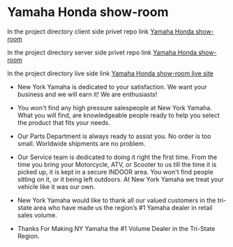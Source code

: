 # Yamaha Honda show-room

In the project directory client side privet repo link [Yamaha Honda show-room](https://github.com/programming-hero-web-course-4/niche-website-client-side-PrantoshBepari360)

In the project directory server side privet repo link [Yamaha Honda show-room](https://github.com/programming-hero-web-course-4/niche-website-server-side-PrantoshBepari360)

In the project directory live side link [Yamaha Honda show-room live site](https://motor-bick.firebaseapp.com/)

- New York Yamaha is dedicated to your satisfaction. We want your business and we will earn it! We are enthusiasts!

- You won't find any high pressure salespeople at New York Yamaha. What you will find, are knowledgeable people ready to help you select the product that fits your needs.

- Our Parts Department is always ready to assist you. No order is too small. Worldwide shipments are no problem.

- Our Service team is dedicated to doing it right the first time. From the time you bring your Motorcycle, ATV, or Scooter to us till the time it is picked up, it is kept in a secure INDOOR area. You won't find people sitting on it, or it being left outdoors. At New York Yamaha we treat your vehicle like it was our own.

- New York Yamaha would like to thank all our valued customers in the tri-state area who have made us the region’s #1 Yamaha dealer in retail sales volume.

- Thanks For Making NY Yamaha the #1 Volume Dealer in the Tri-State Region.